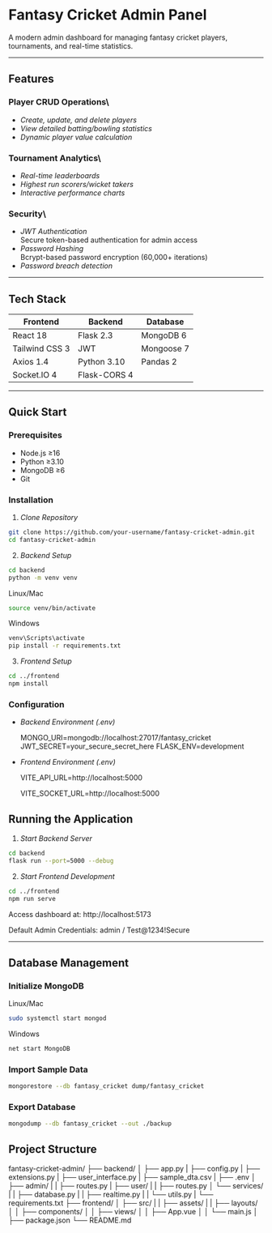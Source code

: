 # Fantasy Cricket Admin Panel

A modern admin dashboard for managing fantasy cricket players, tournaments, and real-time statistics.

---

## Features

### Player CRUD Operations\

- *Create, update, and delete players*
- *View detailed batting/bowling statistics*
- *Dynamic player value calculation*

### Tournament Analytics\

- *Real-time leaderboards*
- *Highest run scorers/wicket takers*
- *Interactive performance charts*

### Security\

- *JWT Authentication*  
  Secure token-based authentication for admin access
- *Password Hashing*  
  Bcrypt-based password encryption (60,000+ iterations)
- *Password breach detection*

---

## Tech Stack

| Frontend       | Backend      | Database   |
| -------------- | ------------ | ---------- |
| React 18       | Flask 2.3    | MongoDB 6  |
| Tailwind CSS 3 | JWT          | Mongoose 7 |
| Axios 1.4      | Python 3.10  | Pandas 2   |
| Socket.IO 4    | Flask-CORS 4 |            |

---

## Quick Start

### Prerequisites

- Node.js ≥16
- Python ≥3.10
- MongoDB ≥6
- Git

### Installation

1. *Clone Repository*
```bash
git clone https://github.com/your-username/fantasy-cricket-admin.git
cd fantasy-cricket-admin
```

2. *Backend Setup*
```bash
cd backend
python -m venv venv
```
Linux/Mac
```bash
source venv/bin/activate
```

Windows
```bash
venv\Scripts\activate
pip install -r requirements.txt
```

3. *Frontend Setup*

```bash
cd ../frontend
npm install
```

### Configuration

- *Backend Environment (.env)*

  MONGO_URI=mongodb://localhost:27017/fantasy_cricket
  JWT_SECRET=your_secure_secret_here
  FLASK_ENV=development


- *Frontend Environment (.env)*

  VITE_API_URL=http://localhost:5000
  
  VITE_SOCKET_URL=http://localhost:5000


## Running the Application

1. *Start Backend Server*

```bash
cd backend
flask run --port=5000 --debug
```

2. *Start Frontend Development*

```bash
cd ../frontend
npm run serve
```

Access dashboard at: http://localhost:5173

Default Admin Credentials: admin / Test@1234!Secure

---

## Database Management

### Initialize MongoDB

Linux/Mac
```bash
sudo systemctl start mongod
```

Windows
```bash
net start MongoDB
```

### Import Sample Data
```bash
mongorestore --db fantasy_cricket dump/fantasy_cricket
```

### Export Database
```bash
mongodump --db fantasy_cricket --out ./backup
```

## Project Structure

fantasy-cricket-admin/
├── backend/
│ ├── app.py
| ├── config.py
| ├── extensions.py
| ├── user_interface.py
| ├── sample_dta.csv
| ├── .env
│ ├── admin/
| | ├── routes.py
| ├── user/
| | ├── routes.py
│ └── services/
| | ├── database.py
| | ├── realtime.py
| | └── utils.py
| └── requirements.txt
├── frontend/
│ ├── src/
| | ├── assets/
| | ├── layouts/
│ │ ├── components/
│ │ ├── views/
│ │ ├── App.vue
│ │ └── main.js
│ ├── package.json
└── README.md

